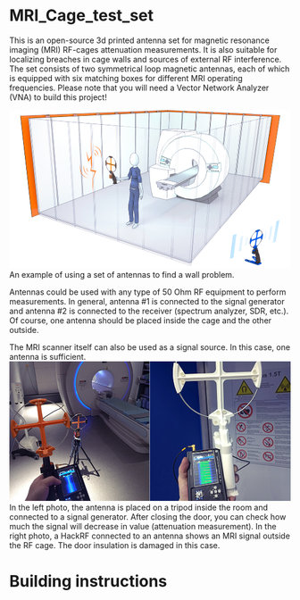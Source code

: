 # MRI_Cage_test_set
This is an open-source 3d printed antenna set for magnetic resonance imaging (MRI) RF-cages attenuation measurements. It is also suitable for localizing breaches in cage walls and sources of external RF interference. The set consists of two symmetrical loop magnetic antennas, each of which is equipped with six matching boxes for different MRI operating frequencies. Please note that you will need a Vector Network Analyzer (VNA) to build this project!

![Antenna set example picture](/Pictures/01_Cage.jpg)
An example of using a set of antennas to find a wall problem. 

Antennas could be used with any type of 50 Ohm RF equipment to perform measurements. In general, antenna #1 is connected to the signal generator and antenna #2 is connected to the receiver (spectrum analyzer, SDR, etc.). Of course, one antenna should be placed inside the cage and the other outside. 

The MRI scanner itself can also be used as a signal source. In this case, one antenna is sufficient.
![Measurements example picture](/Pictures/02_Tests.jpg)
In the left photo, the antenna is placed on a tripod inside the room and connected to a signal generator. After closing the door, you can check how much the signal will decrease in value (attenuation measurement). In the right photo, a HackRF connected to an antenna shows an MRI signal outside the RF cage. The door insulation is damaged in this case.

# Building instructions

